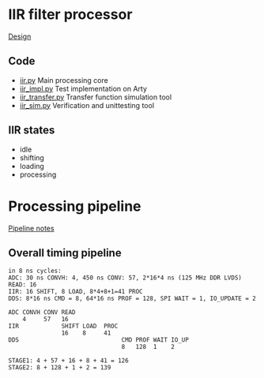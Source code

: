 # IIR filter processor

[Design](https://github.com/m-labs/sinara/wiki/UrukulNovogornyServo)

## Code

* [iir.py](iir.py) Main processing core
* [iir_impl.py](iir_impl.py) Test implementation on Arty
* [iir_transfer.py](iir_transfer.py) Transfer function simulation tool
* [iir_sim.py](iir_sim.py) Verification and unittesting tool

## IIR states

* idle
* shifting
* loading
* processing

# Processing pipeline

[Pipeline notes](pipeline.ods)

## Overall timing pipeline

```
in 8 ns cycles:
ADC: 30 ns CONVH: 4, 450 ns CONV: 57, 2*16*4 ns (125 MHz DDR LVDS) READ: 16
IIR: 16 SHIFT, 8 LOAD, 8*4+8+1=41 PROC
DDS: 8*16 ns CMD = 8, 64*16 ns PROF = 128, SPI WAIT = 1, IO_UPDATE = 2

ADC CONVH CONV READ
    4     57   16
IIR            SHIFT LOAD  PROC
               16    8     41
DDS                             CMD PROF WAIT IO_UP
                                8   128  1    2

STAGE1: 4 + 57 + 16 + 8 + 41 = 126
STAGE2: 8 + 128 + 1 + 2 = 139
```
